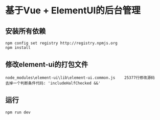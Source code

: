 # 基于Vue + ElementUI的后台管理

## 安装所有依赖
    npm config set registry http://registry.npmjs.org
    npm install

## 修改element-ui的打包文件
    node_modules\element-ui\lib\element-ui.common.js    25377行修改源码
    去掉一个判断条件代码: 'includeHalfChecked &&'

## 运行
    npm run dev